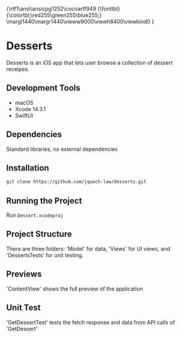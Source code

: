 {\rtf1\ansi\ansicpg1252\cocoartf949
{\fonttbl}
{\colortbl;\red255\green255\blue255;}
\margl1440\margr1440\vieww9000\viewh8400\viewkind0
}

# Desserts
Desserts is an iOS app that lets user browse a collection of dessert receipes. 

## Development Tools
* macOS
* Xcode 14.3.1
* SwiftUI

## Dependencies
Standard libraries, no external dependencies

## Installation
```bash
git clone https://github.com/jquach-law/desserts.git
```

## Running the Project
Run ```Dessert.xcodeproj```

## Project Structure
There are three folders: 'Model' for data, 'Views' for UI views, and 'DessertsTests' for unit testing.

## Previews
'ContentView' shows the full preview of the application

## Unit Test
'GetDessertTest' tests the fetch response and data from API calls of 'GetDessert'
